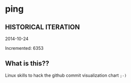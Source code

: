 # ping

## HISTORICAL ITERATION
2014-10-24

Incremented: 6353

## What is this?? 
Linux skills to hack the github commit visualization chart `;-)`
